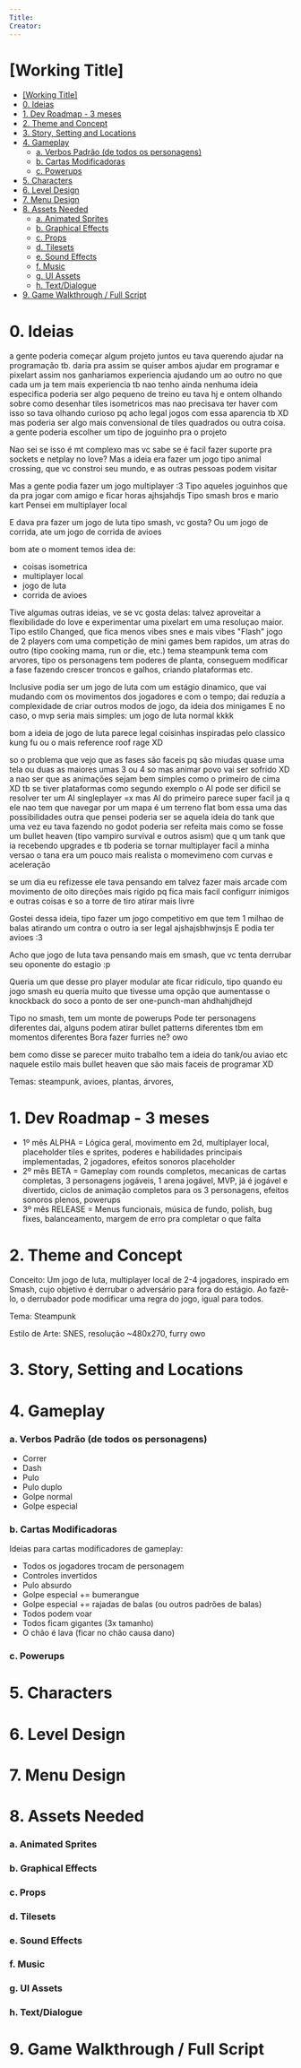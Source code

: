 ```yaml
---
Title: 
Creator:
---
```


# [Working Title]

- [\[Working Title\]](#working-title)
- [0. Ideias](#0-ideias)
- [1. Dev Roadmap - 3 meses](#1-dev-roadmap---3-meses)
- [2. Theme and Concept](#2-theme-and-concept)
- [3. Story, Setting and Locations](#3-story-setting-and-locations)
- [4. Gameplay](#4-gameplay)
    - [a. Verbos Padrão (de todos os personagens)](#a-verbos-padrão-de-todos-os-personagens)
    - [b. Cartas Modificadoras](#b-cartas-modificadoras)
    - [c. Powerups](#c-powerups)
- [5. Characters](#5-characters)
- [6. Level Design](#6-level-design)
- [7. Menu Design](#7-menu-design)
- [8. Assets Needed](#8-assets-needed)
    - [a. Animated Sprites](#a-animated-sprites)
    - [b. Graphical Effects](#b-graphical-effects)
    - [c. Props](#c-props)
    - [d. Tilesets](#d-tilesets)
    - [e. Sound Effects](#e-sound-effects)
    - [f. Music](#f-music)
    - [g. UI Assets](#g-ui-assets)
    - [h. Text/Dialogue](#h-textdialogue)
- [9. Game Walkthrough / Full Script](#9-game-walkthrough--full-script)


# 0. Ideias

a gente poderia começar algum projeto juntos eu tava querendo ajudar na programação tb. daria pra assim se quiser ambos ajudar em programar e pixelart assim nos ganhariamos experiencia ajudando um ao outro no que cada um ja tem mais experiencia tb
nao tenho ainda nenhuma ideia especifica poderia ser algo pequeno de treino
eu tava hj e ontem olhando sobre como desenhar tiles isometricos mas nao precisava ter haver com isso so tava olhando curioso pq acho legal jogos com essa aparencia tb XD
mas poderia ser algo mais convensional de tiles quadrados ou outra coisa. a gente poderia escolher um tipo de joguinho pra o projeto

Nao sei se isso é mt complexo mas vc sabe se é facil fazer suporte pra sockets e netplay no love?
Mas a ideia era fazer um jogo tipo animal crossing, que vc constroi seu mundo, e as outras pessoas podem visitar

Mas a gente podia fazer um jogo multiplayer :3
Tipo aqueles joguinhos que da pra jogar com amigo e ficar horas ajhsjahdjs
Tipo smash bros e mario kart
Pensei em multiplayer local

E dava pra fazer um jogo de luta tipo smash, vc gosta?
Ou um jogo de corrida, ate um jogo de corrida de avioes

bom ate o moment temos idea de:
- coisas isometrica
- multiplayer local
- jogo de luta
- corrida de avioes

Tive algumas outras ideias, ve se vc gosta delas:
talvez aproveitar a flexibilidade do love e experimentar uma pixelart em uma resoluçao maior. Tipo estilo Changed, que fica menos vibes snes e mais vibes "Flash"
jogo de 2 players com uma competição de mini games bem rapidos, um atras do outro (tipo cooking mama, run or die, etc.)
tema steampunk
tema com arvores, tipo os personagens tem poderes de planta, conseguem modificar a fase fazendo crescer troncos e galhos, criando plataformas etc.

Inclusive podia ser um jogo de luta com um estágio dinamico, que vai mudando com os movimentos dos jogadores e com o tempo; dai reduzia a complexidade de criar outros modos de jogo, da ideia dos minigames
E no caso, o mvp seria mais simples: um jogo de luta normal kkkk

bom a ideia de jogo de luta parece legal coisinhas inspiradas pelo classico kung fu ou o mais reference roof rage XD

so o problema que vejo que as fases são faceis pq são miudas quase uma tela ou duas as maiores umas 3 ou 4 so mas animar povo vai ser sofrido XD
a nao ser que as animações sejam bem simples como o primeiro de cima XD
tb se tiver plataformas como segundo exemplo o AI pode ser dificil se resolver ter um AI singleplayer =x
mas AI do primeiro parece super facil ja q ele nao tem que navegar por um mapa é um terreno flat
bom essa uma das possibilidades
outra que pensei poderia ser se aquela ideia do tank que uma vez eu tava fazendo no godot poderia ser refeita mais como se fosse um bullet heaven (tipo vampiro survival e outros asism) que q um tank que ia recebendo upgrades e tb poderia se tornar multiplayer facil
a minha versao o tana era um pouco mais realista o momevimeno com curvas e aceleração 

se um dia eu refizesse ele tava pensando em talvez fazer mais arcade com movimento de oito direções mais rigido pq fica mais facil configurr inimigos e outras coisas e so a torre de tiro atirar mais livre

Gostei dessa ideia, tipo fazer um jogo competitivo em que tem 1 milhao de balas atirando um contra o outro ia ser legal ajshajsbhwjnsjs
E podia ter avioes :3

Acho que jogo de luta tava pensando mais em smash, que vc tenta derrubar seu oponente do estagio :p

Queria um que desse pro player modular ate ficar ridiculo, tipo quando eu jogo smash eu queria muito que tivesse uma opção que aumentasse o knockback do soco a ponto de ser one-punch-man ahdhahjdhejd

Tipo no smash, tem um monte de powerups
Pode ter personagens diferentes dai, alguns podem atirar bullet patterns diferentes tbm em momentos diferentes
Bora fazer furries ne? owo

bem como disse se parecer muito trabalho tem a ideia do tank/ou aviao etc naquele estilo mais bullet heaven que são mais faceis de programar XD

Temas: steampunk, avioes, plantas, árvores,


# 1. Dev Roadmap - 3 meses

- 1º mês ALPHA = Lógica geral, movimento em 2d, multiplayer local, placeholder tiles e sprites, poderes e habilidades principais implementadas, 2 jogadores, efeitos sonoros placeholder 
- 2º mês BETA = Gameplay com rounds completos, mecanicas de cartas completas, 3 personagens jogáveis, 1 arena jogável, MVP, já é jogável e divertido, ciclos de animação completos para os 3 personagens, efeitos sonoros plenos, powerups
- 3º mês RELEASE = Menus funcionais, música de fundo, polish, bug fixes, balanceamento, margem de erro pra completar o que falta

# 2. Theme and Concept

Conceito: Um jogo de luta, multiplayer local de 2-4 jogadores, inspirado em Smash, cujo objetivo é derrubar o adversário para fora do estágio. Ao fazê-lo, o derrubador pode modificar uma regra do jogo, igual para todos.

Tema: Steampunk

Estilo de Arte: SNES, resolução ~480x270, furry owo

# 3. Story, Setting and Locations

# 4. Gameplay

### a. Verbos Padrão (de todos os personagens)
- Correr
- Dash
- Pulo
- Pulo duplo
- Golpe normal 
- Golpe especial 

### b. Cartas Modificadoras
Ideias para cartas modificadores de gameplay:
- Todos os jogadores trocam de personagem
- Controles invertidos
- Pulo absurdo
- Golpe especial += bumerangue
- Golpe especial += rajadas de balas (ou outros padrões de balas)
- Todos podem voar
- Todos ficam gigantes (3x tamanho)
- O chão é lava (ficar no chão causa dano)

### c. Powerups 

# 5. Characters

# 6. Level Design

# 7. Menu Design

# 8. Assets Needed

### a. Animated Sprites
### b. Graphical Effects
### c. Props
### d. Tilesets
### e. Sound Effects
### f. Music
### g. UI Assets
### h. Text/Dialogue

# 9. Game Walkthrough / Full Script